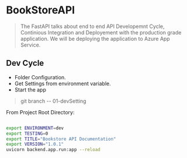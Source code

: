 # BookStoreAPI

> The FastAPI talks about end to end API Developemnt Cycle, Continious Integration and Deployement with the production grade application. We will be deploying the application to Azure App Service.

## Dev Cycle

- Folder Configuration.
- Get Settings from environment variable.
- Start the app

> git branch -- 01-devSetting

From Project Root Directory:

```sh

export ENVIRONMENT=dev
export TESTING=0
export TITLE="Bookstore API Documentation"
export VERSION="1.0.1"
uvicorn backend.app.run:app --reload

```
